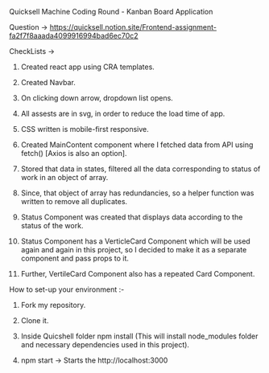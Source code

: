 Quicksell Machine Coding Round - Kanban Board Application

Question -> https://quicksell.notion.site/Frontend-assignment-fa2f7f8aaada4099916994bad6ec70c2

CheckLists ->
1) Created react app using CRA templates.

2) Created Navbar.

3) On clicking down arrow, dropdown list opens.

4) All assests are in svg, in order to reduce the load time of app.

5) CSS written is mobile-first responsive.

6) Created MainContent component where I fetched data from API using fetch() [Axios is also an option].

7) Stored that data in states, filtered all the data corresponding to status of work in an object of array.

8) Since, that object of array has redundancies, so a helper function was written to remove all duplicates.

9) Status Component was created that displays data according to the status of the work.

10) Status Component has a VerticleCard Component which will be used again and again in this project, so I decided to make it as a separate component and pass props to it.

12) Further, VertileCard Component also has a repeated Card Component.


How to set-up your environment :-

1) Fork my repository.

2) Clone it.

3) Inside Quicshell folder npm install (This will install node_modules folder and necessary dependencies used in this project).

4) npm start -> Starts the http://localhost:3000